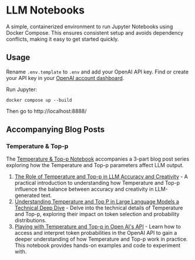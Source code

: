 # LLM Notebooks

A simple, containerized environment to run Jupyter Notebooks using Docker Compose. This ensures consistent setup and avoids dependency conflicts, making it easy to get started quickly.

## Usage
Rename `.env.template` to `.env` and add your OpenAI API key.  Find or create your API key in your [OpenAI account dashboard](https://platform.openai.com/api-keys).

Run Jupyter:
```shell
docker compose up --build
```

Then go to http://localhost:8888/

## Accompanying Blog Posts

### Temperature & Top-p
The [Temperature & Top-p Notebook](https://github.com/Lundgren/llm-notebooks/blob/master/notebooks/playing-with-temperature-and-top-p-in-open-ais-api.ipynb) accompanies a 3-part blog post series exploring how the Temperature and Top-p parameters affect LLM output.

1. [The Role of Temperature and Top-p in LLM Accuracy and Creativity](https://lundgren.io/posts/the-role-of-temperature-and-top-p-in-llm-accuracy-and-creativity/) - A practical introduction to understanding how Temperature and Top-p influence the balance between accuracy and creativity in LLM-generated text.
2. [Understanding Temperature and Top P in Large Language Models a Technical Deep Dive](https://lundgren.io/posts/understanding-temperature-and-top-p-in-large-language-models-a-technical-deep-dive/) - Delve into the technical details of Temperature and Top-p, exploring their impact on token selection and probability distributions.
3. [Playing with Temperature and Top-p in Open AI's API](https://lundgren.io/posts/playing-with-temperature-and-top-p-in-open-ais-api/) - Learn how to access and interpret token probabilities in the OpenAI API to gain a deeper understanding of how Temperature and Top-p work in practice. This notebook provides hands-on examples and code to experiment with.